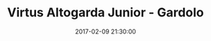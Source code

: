 ---
title: Virtus Altogarda Junior - Gardolo
date: 2017-02-09 21:30:00
squadra-a: Bc Gardolo
punteggio-a: 50
squadra-b: Virtus Altogarda Junior
punteggio-b: 67
partite/squadra: promozione-16-17
luogo: Palestra ENAIP
categoria: promozione
---